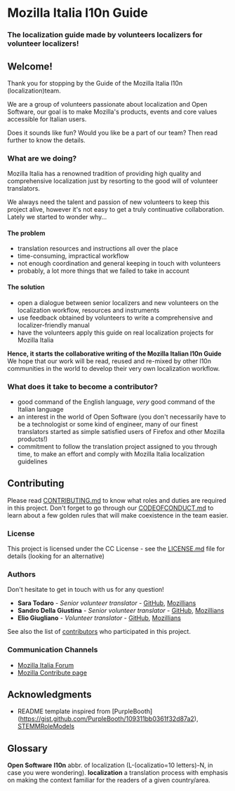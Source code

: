 # Mozilla Italia l10n Guide

### The localization guide made by volunteers localizers for volunteer localizers!

## Welcome!

Thank you for stopping by the Guide of the Mozilla Italia l10n (localization)team.

We are a group of volunteers passionate about localization and Open Software, our goal is to make Mozilla's products, events and core values accessible for Italian users.

Does it sounds like fun? Would you like be a part of our team? Then read further to know the details.

### What are we doing?

Mozilla Italia has a renowned tradition of providing high quality and comprehensive localization just by resorting to the good will of volunteer translators.

We always need the talent and passion of new volunteers to keep this project alive, however it's not easy to get a truly continuative collaboration. Lately we started to wonder why…

#### The problem
* translation resources and instructions all over the place
* time-consuming, impractical  workflow
* not enough coordination and general keeping in touch with volunteers
* probably, a lot more things that we failed to take in account

#### The solution
* open a dialogue between senior localizers and new volunteers on the localization workflow, resources and instruments
* use feedback obtained by volunteers to write a comprehensive and localizer-friendly manual
* have the volunteers apply this guide on real localization projects for Mozilla Italia

**Hence, it starts the collaborative writing of the Mozilla Italian l10n Guide**
We hope that our work will be read, reused and re-mixed by other l10n communities in the world to develop their very own localization workflow.

### What does it take to become a contributor?
* good command of the English language, *very* good command of the Italian language
* an interest in the world of Open Software (you don't necessarily have to be a technologist or some kind of engineer, many of our finest translators started as simple satisfied users of Firefox and other Mozilla products!)
* commitment to follow the translation project assigned to you through time, to make an effort and comply with Mozilla Italia localization guidelines

## Contributing

Please read [CONTRIBUTING.md](CONTRIBUTING.md) to know what roles and duties are required in this project. Don't forget to go through our [CODEOFCONDUCT.md](CODEOFCONDUCT.md) to learn about a few golden rules that will make coexistence in the team easier.

### License

This project is licensed under the CC License - see the [LICENSE.md](LICENSE.md) file for details (looking for an alternative)

### Authors
Don't hesitate to get in touch with us for any question!

* **Sara Todaro** - *Senior volunteer translator* - [GitHub](https://github.com/kitsunenosaraT), [Mozillians](https://mozillians.org/u/sara_t/)
* **Sandro Della Giustina** - *Senior volunteer translator* - [GitHub](https://github.com/gialloporpora), [Mozillians](https://mozillians.org/u/gialloporpora/)
* **Elio Giugliano** - *Volunteer translator* - [GitHub](https://github.com/eliogi), [Mozillians](https://mozillians.org/it/u/coldair/)

See also the list of [contributors](https://github.com/kitsunenosaraT/mozilla-italia-l10n-guide/contributors) who participated in this project.

### Communication Channels
* [Mozilla Italia Forum](https://forum.mozillaitalia.org/)
* [Mozilla Contribute page](http://www.mozilla.org/it/contribute/)


## Acknowledgments
* README template inspired from [PurpleBooth] (https://gist.github.com/PurpleBooth/109311bb0361f32d87a2), [STEMMRoleModels](https://github.com/KirstieJane/STEMMRoleModels/blob/gh-pages/README.md)

## Glossary
**Open Software**
**l10n** abbr. of localization (L-(ocalizatio=10 letters)-N, in case you were wondering).
**localization** a translation process with emphasis on making the context familiar for the readers of a given country/area.
